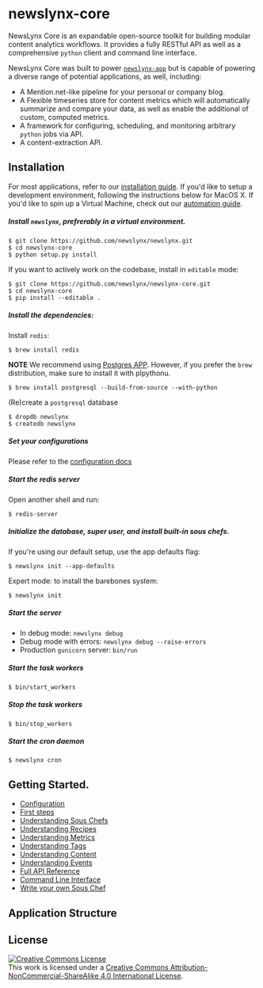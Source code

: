 # newslynx-core

NewsLynx Core is an expandable open-source toolkit for building modular content analytics workflows. It provides a fully RESTful API as well as a comprehensive `python` client and command line interface.

NewsLynx Core was built to power [`newslynx-app`](http://github.com/newslynx/newslynx-app) but is capable of powering a diverse range of potential applications, as well, including:

* A Mention.net-like pipeline for your personal or company blog.
* A Flexible timeseries store for content metrics which will automatically summarize and compare your data, as well as enable the additional of custom, computed metrics.
* A framework for configuring, scheduling, and monitoring arbitrary ``python`` jobs via API.
* A content-extraction API. 

## Installation

For most applications, refer to our [installation guide](http://newslynx.readthedocs.org/en/latest/install.html). If you'd like to setup a development environment, following the instructions below for MacOS X.  If you'd like to spin up a Virtual Machine, check out our [automation guide](https://github.com/newslynx/automation).

##### Install `newslynx`, prefrerably in a virtual environment.

```
$ git clone https://github.com/newslynx/newslynx.git
$ cd newslynx-core
$ python setup.py install
```

If you want to actively work on the codebase, install in `editable` mode:

```
$ git clone https://github.com/newslynx/newslynx-core.git
$ cd newslynx-core
$ pip install --editable . 
```

##### Install the dependencies:

Install `redis`:

```
$ brew install redis
```

**NOTE** We recommend using [Postgres APP](http://postgresapp.com/). However, if you prefer the `brew` distribution, make sure to install it with plpythonu.

```
$ brew install postgresql --build-from-source --with-python
```

(Re)create a `postgresql` database

```
$ dropdb newslynx 
$ createdb newslynx
```

##### Set your configurations

Please refer to the [configuration docs](http://newslynx.readthedocs.org/en/latest/config.html)

##### Start the redis server

Open another shell and run:

```
$ redis-server
```

##### Initialize the database, super user, and install built-in sous chefs.

If you're using our default setup, use the app defaults flag:

```
$ newslynx init --app-defaults
```

Expert mode: to install the barebones system:

```
$ newslynx init
```

##### Start the server

- In debug mode: `newslynx debug`
- Debug mode with errors: `newslynx debug --raise-errors`
- Production `gunicorn` server: `bin/run`

##### Start the task workers

```
$ bin/start_workers
```

##### Stop the task workers

```
$ bin/stop_workers
```

##### Start the cron daemon
```
$ newslynx cron
```

## Getting Started.

* [Configuration](http://newslynx.readthedocs.org/en/latest/config.html)
* [First steps](http://newslynx.readthedocs.org/en/latest/getting-started.html)
* [Understanding Sous Chefs](http://newslynx.readthedocs.org/en/latest/sous-chefs.html)
* [Understanding Recipes](http://newslynx.readthedocs.org/en/latest/recipes.html)
* [Understanding Metrics](http://newslynx.readthedocs.org/en/latest/metrics.html)
* [Understanding Tags](http://newslynx.readthedocs.org/en/latest/taxonomy.html)
* [Understanding Content](http://newslynx.readthedocs.org/en/latest/content-items.html)
* [Understanding Events](http://newslynx.readthedocs.org/en/latest/events.html)
* [Full API Reference](http://newslynx.readthedocs.org/en/latest/api.html)
* [Command Line Interface](http://newslynx.readthedocs.org/en/latest/cli.html)
* [Write your own Sous Chef](http://newslynx.readthedocs.org/en/latest/writing-sous-chefs.html)

## Application Structure


## License

<a rel="license" href="http://creativecommons.org/licenses/by-nc-sa/4.0/"><img alt="Creative Commons License" style="border-width:0" src="https://i.creativecommons.org/l/by-nc-sa/4.0/88x31.png" /></a><br />This work is licensed under a <a rel="license" href="http://creativecommons.org/licenses/by-nc-sa/4.0/">Creative Commons Attribution-NonCommercial-ShareAlike 4.0 International License</a>.

